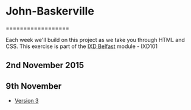 # John-Baskerville
==================

Each week we'll build on this project as we take you through HTML and CSS. This exercise is part of the [IXD Belfast](http://ixdbelfast.org) module - IXD101

2nd November 2015
-----------------

9th November
------------
- [Version 3](OliverGage.github.io/John-Baskerville/version3.html)

